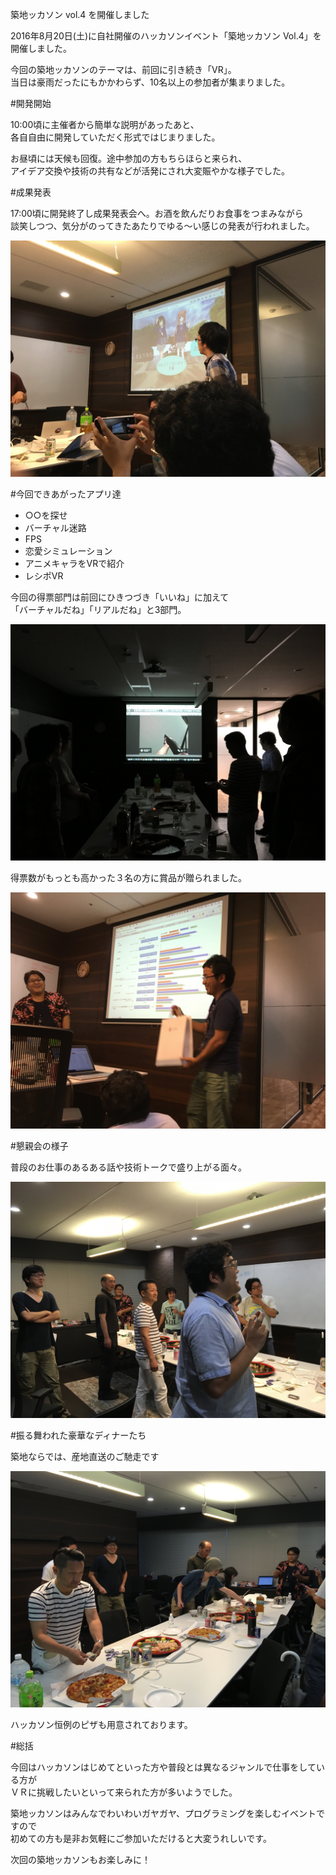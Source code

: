 築地ッカソン vol.4 を開催しました

2016年8月20日(土)に自社開催のハッカソンイベント「築地ッカソン Vol.4」を開催しました。

今回の築地ッカソンのテーマは、前回に引き続き「VR」。  
当日は豪雨だったにもかかわらず、10名以上の参加者が集まりました。

#開発開始

10:00頃に主催者から簡単な説明があったあと、  
各自自由に開発していただく形式ではじまりました。

お昼頃には天候も回復。途中参加の方もちらほらと来られ、  
アイデア交換や技術の共有などが活発にされ大変賑やかな様子でした。

#成果発表

17:00頃に開発終了し成果発表会へ。お酒を飲んだりお食事をつまみながら  
談笑しつつ、気分がのってきたあたりでゆる～い感じの発表が行われました。

![バーチャル恋愛](blogs/20160820-tsukijickathon-vol-4/presentation.jpg)

#今回できあがったアプリ達

* ○○を探せ
* バーチャル迷路
* FPS
* 恋愛シミュレーション
* アニメキャラをVRで紹介
* レシポVR

今回の得票部門は前回にひきつづき「いいね」に加えて  
「バーチャルだね」「リアルだね」と3部門。

![バーチャル恋愛](blogs/20160820-tsukijickathon-vol-4/game.jpg)

得票数がもっとも高かった３名の方に賞品が贈られました。

![バーチャル恋愛](blogs/20160820-tsukijickathon-vol-4/winning.jpg)

#懇親会の様子

普段のお仕事のあるある話や技術トークで盛り上がる面々。

![画面に夢中](blogs/20160820-tsukijickathon-vol-4/smile.jpg)

#振る舞われた豪華なディナーたち

築地ならでは、産地直送のご馳走です

![ピザとお寿司](blogs/20160820-tsukijickathon-vol-4/dinner.jpg)

ハッカソン恒例のピザも用意されております。

#総括

今回はハッカソンはじめてといった方や普段とは異なるジャンルで仕事をしている方が  
ＶＲに挑戦したいといって来られた方が多いようでした。

築地ッカソンはみんなでわいわいガヤガヤ、プログラミングを楽しむイベントですので  
初めての方も是非お気軽にご参加いただけると大変うれしいです。

次回の築地ッカソンもお楽しみに！

